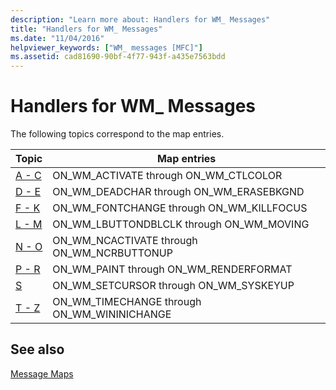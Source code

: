 ```yaml
---
description: "Learn more about: Handlers for WM_ Messages"
title: "Handlers for WM_ Messages"
ms.date: "11/04/2016"
helpviewer_keywords: ["WM_ messages [MFC]"]
ms.assetid: cad81690-90bf-4f77-943f-a435e7563bdd
---
```

# Handlers for WM_ Messages

The following topics correspond to the map entries.

|Topic|Map entries|
|-----------|-----------------|
|[A - C](../../mfc/reference/wm-message-handlers-a-c.md)|ON_WM_ACTIVATE through ON_WM_CTLCOLOR|
|[D - E](../../mfc/reference/wm-message-handlers-d-e.md)|ON_WM_DEADCHAR through ON_WM_ERASEBKGND|
|[F - K](../../mfc/reference/wm-message-handlers-f-k.md)|ON_WM_FONTCHANGE through ON_WM_KILLFOCUS|
|[L - M](../../mfc/reference/wm-message-handlers-l-m.md)|ON_WM_LBUTTONDBLCLK through ON_WM_MOVING|
|[N - O](../../mfc/reference/wm-message-handlers-n-o.md)|ON_WM_NCACTIVATE through ON_WM_NCRBUTTONUP|
|[P - R](../../mfc/reference/wm-messages-p-r.md)|ON_WM_PAINT through ON_WM_RENDERFORMAT|
|[S](../../mfc/reference/wm-messages-s.md)|ON_WM_SETCURSOR through ON_WM_SYSKEYUP|
|[T - Z](../../mfc/reference/wm-messages-t-z.md)|ON_WM_TIMECHANGE through ON_WM_WININICHANGE|

## See also

[Message Maps](../../mfc/reference/message-maps-mfc.md)
